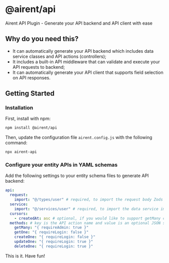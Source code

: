 # @airent/api

Airent API Plugin - Generate your API backend and API client with ease

## Why do you need this?

- It can automatically generate your API backend which includes data service classes and API actions (controllers);
- It includes a built-in API middleware that can validate and execute your API requests to backend;
- It can automatically generate your API client that supports field selection on API responses.

## Getting Started

### Installation

First, install with npm:

```bash
npm install @airent/api
```

Then, update the configuration file `airent.config.js` with the following command:

```bash
npx airent-api
```

### Configure your entity APIs in YAML schemas

Add the following settings to your entity schema files to generate API backend:

```yaml
api:
  request:
    import: "@/types/user" # required, to import the request body Zods
  service:
    import: "@/services/user" # required, to import the data service implementation for API actions
  cursors:
    - createdAt: asc # optional, if you would like to support getMany cursors
  methods: # key is the API action name and value is an optional JSON string for authentication options
    getMany: "{ requireAdmin: true }"
    getOne: "{ requireLogin: false }"
    createOne: "{ requireLogin: false }"
    updateOne: "{ requireLogin: true }"
    deleteOne: "{ requireLogin: true }"
```

This is it. Have fun!
